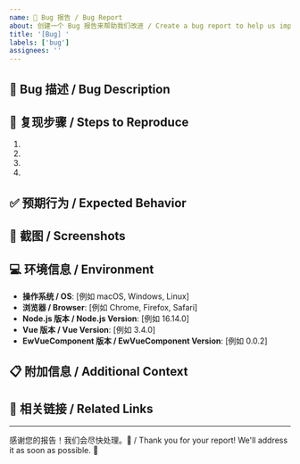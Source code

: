 ```yaml
---
name: 🐛 Bug 报告 / Bug Report
about: 创建一个 Bug 报告来帮助我们改进 / Create a bug report to help us improve
title: '[Bug] '
labels: ['bug']
assignees: ''
---
```


## 🐛 Bug 描述 / Bug Description
<!-- 清楚简洁地描述 Bug / A clear and concise description of what the bug is -->



## 🔄 复现步骤 / Steps to Reproduce
<!-- 复现此行为的步骤 / Steps to reproduce the behavior -->

1. 
2. 
3. 
4. 

## ✅ 预期行为 / Expected Behavior
<!-- 清楚简洁地描述您期望发生的事情 / A clear and concise description of what you expected to happen -->



## 📸 截图 / Screenshots
<!-- 如果适用，请添加截图来帮助解释您的问题 / If applicable, add screenshots to help explain your problem -->



## 💻 环境信息 / Environment
- **操作系统 / OS**: [例如 macOS, Windows, Linux]
- **浏览器 / Browser**: [例如 Chrome, Firefox, Safari]
- **Node.js 版本 / Node.js Version**: [例如 16.14.0]
- **Vue 版本 / Vue Version**: [例如 3.4.0]
- **EwVueComponent 版本 / EwVueComponent Version**: [例如 0.0.2]

## 📋 附加信息 / Additional Context
<!-- 在这里添加关于问题的任何其他信息 / Add any other context about the problem here -->



## 🔗 相关链接 / Related Links
<!-- 如果有相关的 Issue、PR 或文档链接，请在这里提供 / If there are related issues, PRs, or documentation links, please provide them here -->



---

感谢您的报告！我们会尽快处理。🙏 / Thank you for your report! We'll address it as soon as possible. 🙏 